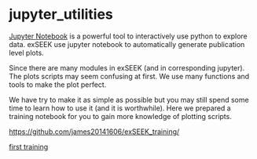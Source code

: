 # jupyter_utilities

[Jupyter Notebook](http://jupyter.org/) is a powerful tool to interactively use python to explore data. exSEEK use jupyter notebook to automatically generate publication level plots. 

Since there are many modules in exSEEK (and in corresponding jupyter). The plots scripts may seem confusing at first. We use many functions and tools to make the plot perfect. 

We have try to make it as simple as possible but you may still spend some time to learn how to use it (and it is worthwhile). Here we prepared a training notebook for you to gain more knowledge of plotting scripts.

https://github.com/james20141606/exSEEK_training/

[first training](https://github.com/lulab/exSEEK_docs/blob/master/utilities/5.2_training.ipynb)



